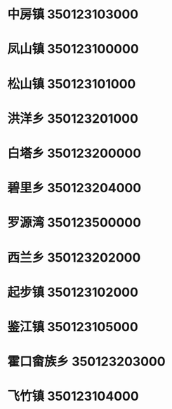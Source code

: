# 中房镇 350123103000
# 凤山镇 350123100000
# 松山镇 350123101000
# 洪洋乡 350123201000
# 白塔乡 350123200000
# 碧里乡 350123204000
# 罗源湾 350123500000
# 西兰乡 350123202000
# 起步镇 350123102000
# 鉴江镇 350123105000
# 霍口畲族乡 350123203000
# 飞竹镇 350123104000
